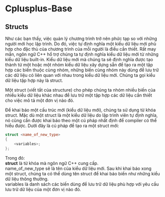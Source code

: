 # Cplusplus-Base

## Structs
Như các bạn thấy, việc quản lý chương trình trở nên phức tạp so với những người mới học lập trình. Do đó, việc tự định nghĩa một kiểu dữ liệu mới phù hợp cho đặc thù của chương trình của mỗi người là điều cần thiết. Rất may mắn, ngôn ngữ C++ hổ trợ chúng ta tự định nghĩa kiểu dữ liệu mới từ những kiểu dữ liệu built-in. Kiểu dữ liệu mới mà chúng ta sẽ định nghĩa được tạo thành từ một hoặc một nhóm kiểu dữ liệu xây dựng sẵn để tạo ra một tập hợp các biến thuộc cùng nhóm, những biến cùng nhóm này dùng để lưu trữ các dữ liệu có liên quan với nhau trong kiểu dữ liệu mới. Chúng ta gọi kiểu dữ liệu tập hợp này là struct.  

Một struct (viết tắt của structure) cho phép chúng ta nhóm nhiều biến của nhiều kiểu dữ liệu khác nhau để lưu trữ một tập hợp các dữ liệu cần thiết cho việc mô tả một đơn vị nào đó.  

Để khai báo một cấu trúc mới (kiểu dữ liệu mới), chúng ta sử dụng từ khóa struct. Mặc dù một struct là một kiểu dữ liệu do lập trình viên tự định nghĩa, nó cũng cần được khai báo theo một cú pháp nhất định để compiler có thể hiểu được. Dưới đây là cú pháp để tạo ra một struct mới:

```C++
struct <name_of_new_type>
{
	<variables>;
};
```

Trong đó:  
**struct** là từ khóa mà ngôn ngữ C++ cung cấp.  
name_of_new_type sẽ là tên của kiểu dữ liệu mới. Sau khi khai báo xong một struct, chúng ta có thể dùng tên struct để khai báo biến như những kiểu dữ liệu thông thường.  
variables là danh sách các biến dùng để lưu trữ dữ liệu phù hợp với yêu cầu lưu trữ dữ liệu của một đơn vị nào đó.  
